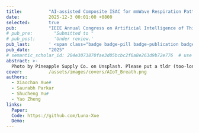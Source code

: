 ```yaml
---
title:          "AI-assisted Composite ISAC for mmWave Respiration Pattern Recognition"
date:           2025-12-3 00:01:00 +0800
selected:       true
pub:            "IEEE Annual Congress on Artificial Intelligence of Things (AIoT)"
# pub_pre:        "Submitted to "
# pub_post:       'Under review.'
pub_last:       ' <span class="badge badge-pill badge-publication badge-success">Spotlight</span>'
pub_date:       "2025"
# semantic_scholar_id: 204e3073870fae3d05bcbc2f6a8e263d9b72e776  # use this to retrieve citation count
abstract: >-
  Photo by Pineapple Supply Co. on Unsplash. Please put a tldr (too-long-didnt-read, 1~2 sentences) of your publication here. It is not recommended to put the actual abstract here because it is usually too long to fit in. $\LaTeX$ is supported. $a=b+c$.
cover:          /assets/images/covers/AIoT_Breath.png
authors:
  - Xiaochan Xue#
  - Saurabh Parkar 
  - Shucheng Yu#
  - Yao Zheng
links:
  Paper: 
  Code: https://github.com/Luna-Xue
  Demo: 
---
```

